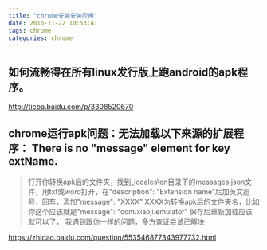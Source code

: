 ```yaml
---
title: "chrome安装安装应用"
date: 2016-11-22 10:53:41
tags: chrome
categories: chrome
---
```


## 如何流畅得在所有linux发行版上跑android的apk程序。

http://tieba.baidu.com/p/3308520670


## chrome运行apk问题：无法加载以下来源的扩展程序： There is no "message" element for key extName.

>打开你转换apk后的文件夹，找到\_locales\en目录下的messages.json文件，用txt或word打开，在"description": "Extension name"后加英文逗号，回车，添加"message": "XXXX"   XXXX为转换apk后的文件夹名，比如你这个应该就是"message": "com.xiaoji.emulator"  保存后重新加载应该就可以了， 我遇到跟你一样的问题，多方查证尝试已解决

https://zhidao.baidu.com/question/553546877343977732.html
